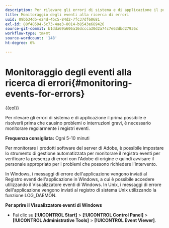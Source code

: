 ```yaml
---
description: Per rilevare gli errori di sistema e di applicazione il prima possibile e risolverli prima che causino problemi o interruzioni gravi, è necessario monitorare regolarmente i registri eventi.
title: Monitoraggio degli eventi alla ricerca di errori
uuid: 09bb34db-e24d-4bc5-84d2-7fc37df60681
exl-id: 88f48594-5c73-4ae3-8014-b8543e689426
source-git-commit: b1dda69a606a16dccca30d2a74c7e63dbd27936c
workflow-type: tm+mt
source-wordcount: '148'
ht-degree: 6%

---
```


# Monitoraggio degli eventi alla ricerca di errori{#monitoring-events-for-errors}

{{eol}}

Per rilevare gli errori di sistema e di applicazione il prima possibile e risolverli prima che causino problemi o interruzioni gravi, è necessario monitorare regolarmente i registri eventi.

**Frequenza consigliata:** Ogni 5-10 minuti

Per monitorare i prodotti software del server di Adobe, è possibile impostare lo strumento di gestione automatizzata per monitorare il registro eventi per verificare la presenza di errori con l&#39;Adobe di origine e quindi avvisare il personale appropriato per i problemi che possono richiedere l&#39;intervento.

In Windows, i messaggi di errore dell&#39;applicazione vengono inviati al Registro eventi dell&#39;applicazione in Windows, a cui è possibile accedere utilizzando il Visualizzatore eventi di Windows. In Unix, i messaggi di errore dell&#39;applicazione vengono inviati al registro di sistema Unix utilizzando la funzione LOG_DAEMON.

**Per aprire il Visualizzatore eventi di Windows**

* Fai clic su **[!UICONTROL Start]** > **[!UICONTROL Control Panel]** > **[!UICONTROL Administrative Tools]** > **[!UICONTROL Event Viewer]**.
